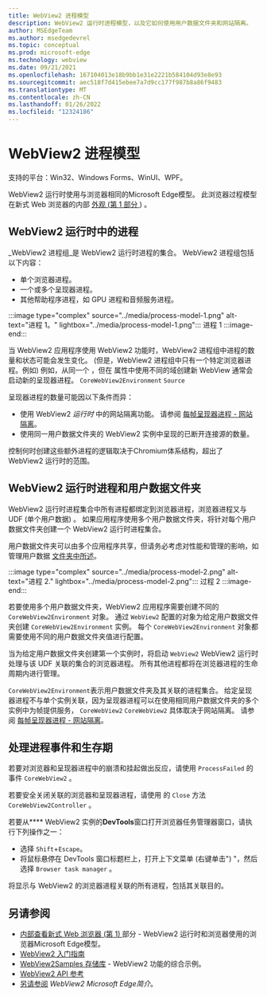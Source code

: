 ```yaml
---
title: WebView2 进程模型
description: WebView2 运行时进程模型，以及它如何使用用户数据文件夹和网站隔离。
author: MSEdgeTeam
ms.author: msedgedevrel
ms.topic: conceptual
ms.prod: microsoft-edge
ms.technology: webview
ms.date: 09/21/2021
ms.openlocfilehash: 167104013e18b9bb1e31e2221b584104d93e8e93
ms.sourcegitcommit: aec518f7d415ebee7a7d9cc177f987b8a86f9483
ms.translationtype: MT
ms.contentlocale: zh-CN
ms.lasthandoff: 01/26/2022
ms.locfileid: "12324186"
---
```

# <a name="the-webview2-process-model"></a>WebView2 进程模型

支持的平台：Win32、Windows Forms、WinUI、WPF。

WebView2 运行时使用与浏览器相同的Microsoft Edge模型。  此浏览器过程模型在新式 Web 浏览器的内部 [外观 (第 1 部分 ](https://developers.google.com/web/updates/2018/09/inside-browser-part1#browser-architecture)) 。


<!-- ====================================================================== -->
## <a name="processes-in-the-webview2-runtime"></a>WebView2 运行时中的进程

_WebView2 进程组_是 WebView2 运行时进程的集合。  WebView2 进程组包括以下内容：
*  单个浏览器进程。
*  一个或多个呈现器进程。
*  其他帮助程序进程，如 GPU 进程和音频服务进程。

:::image type="complex" source="../media/process-model-1.png" alt-text="进程 1。" lightbox="../media/process-model-1.png":::
   进程 1
:::image-end:::

当 WebView2 应用程序使用 WebView2 功能时，WebView2 进程组中进程的数量和状态可能会发生变化。   (但是，WebView2 进程组中只有一个特定浏览器进程。例如) 例如，从同一个 ，但在 属性中使用不同的域创建新 WebView 通常会启动新的呈现器进程。 `CoreWebView2Environment` `Source`

呈现器进程的数量可能因以下条件而异：
*   使用 WebView2 _运行时_ 中的网站隔离功能。  请参阅 [每帧呈现器进程 - 网站隔离](https://developers.google.com/web/updates/2018/09/inside-browser-part1#site-isolation)。
*   使用同一用户数据文件夹的 WebView2 实例中呈现的已断开连接源的数量。

控制何时创建这些额外进程的逻辑取决于Chromium体系结构，超出了 WebView2 运行时的范围。


<!-- ====================================================================== -->
## <a name="webview2-runtime-processes-and-the-user-data-folder"></a>WebView2 运行时进程和用户数据文件夹

WebView2 运行时进程集合中所有进程都绑定到浏览器进程，浏览器进程又与 UDF (单个用户数据) 。  如果应用程序使用多个用户数据文件夹，将针对每个用户数据文件夹创建一个 WebView2 运行时进程集合。

用户数据文件夹可以由多个应用程序共享，但请务必考虑对性能和管理的影响，如管理用户数据 [文件夹中所述](./user-data-folder.md)。

:::image type="complex" source="../media/process-model-2.png" alt-text="进程 2." lightbox="../media/process-model-2.png":::
   过程 2
:::image-end:::

若要使用多个用户数据文件夹，WebView2 应用程序需要创建不同的 `CoreWebView2Environment` 对象。  通过 `WebView2` 配置的对象为给定用户数据文件夹创建 `CoreWebView2Environment` 实例。  每个 `CoreWebView2Environment` 对象都需要使用不同的用户数据文件夹值进行配置。

当为给定用户数据文件夹创建第一个实例时，将启动 `WebView2` WebView2 运行时处理与该 UDF 关联的集合的浏览器进程。  所有其他进程都将在浏览器进程的生命周期内进行管理。

<!-- TODO: update with profile info -->
`CoreWebView2Environment`表示用户数据文件夹及其关联的进程集合。  给定呈现器进程不与单个实例关联，因为呈现器进程可以在使用相同用户数据文件夹的多个实例中为帧提供服务， `CoreWebView2` `CoreWebView2` 具体取决于网站隔离。  请参阅 [每帧呈现器进程 - 网站隔离](https://developers.google.com/web/updates/2018/09/inside-browser-part1#site-isolation)。


<!-- ====================================================================== -->
## <a name="handling-process-events-and-lifetime"></a>处理进程事件和生存期

若要对浏览器和呈现器进程中的崩溃和挂起做出反应，请使用 `ProcessFailed` 的 事件 `CoreWebView2` 。

<!-- todo: add info about the new APIs BrowserProcessExited and ProcessInfo -->

若要安全关闭关联的浏览器和呈现器进程，请使用 的 `Close` 方法 `CoreWebView2Controller` 。

若要从**** WebView2 实例的**DevTools**窗口打开浏览器任务管理器窗口，请执行下列操作之一：
*   选择 `Shift`+`Escape`。
*   将鼠标悬停在 DevTools 窗口标题栏上，打开上下文菜单 (右键单击") "，然后选择 `Browser task manager` 。

将显示与 WebView2 的浏览器进程关联的所有进程，包括其关联目的。


<!-- ====================================================================== -->
## <a name="see-also"></a>另请参阅

*  [内部查看新式 Web 浏览器 (第 1) ](https://developers.google.com/web/updates/2018/09/inside-browser-part1#browser-architecture)部分 - WebView2 运行时和浏览器使用的浏览器Microsoft Edge模型。
*  [WebView2 入门指南](../index.md#get-started)
*  [WebView2Samples 存储库](https://github.com/MicrosoftEdge/WebView2Samples) - WebView2 功能的综合示例。
*  [WebView2 API 参考](/dotnet/api/microsoft.web.webview2.wpf.webview2)
*  [另请参阅](../index.md#see-also) _WebView2 Microsoft Edge简介_。
